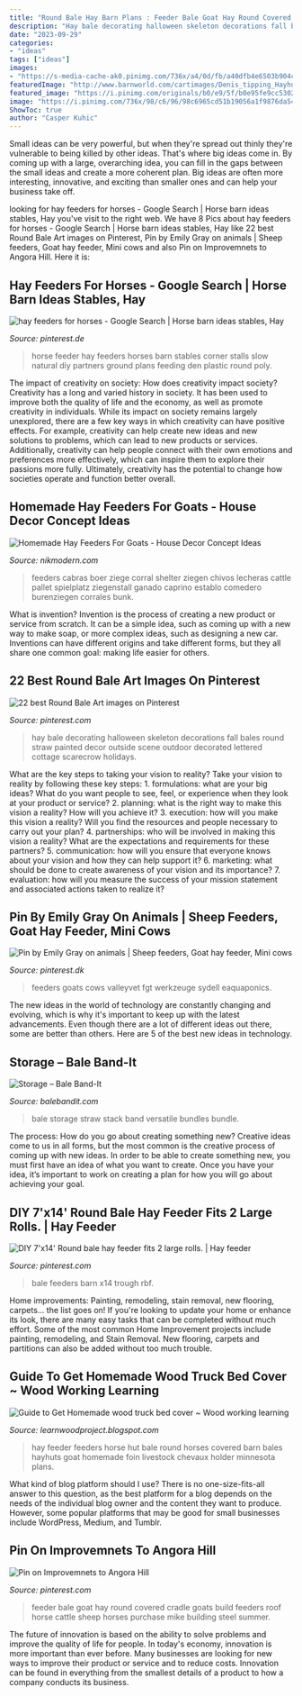 ```yaml
---
title: "Round Bale Hay Barn Plans : Feeder Bale Goat Hay Round Covered Cradle Goats Build Feeders Roof Horse Cattle Sheep Horses Purchase Mike Building Steel Summer"
description: "Hay bale decorating halloween skeleton decorations fall bales round straw painted decor outside scene outdoor decorated lettered cottage scarecrow holidays"
date: "2023-09-29"
categories:
- "ideas"
tags: ["ideas"]
images:
- "https://s-media-cache-ak0.pinimg.com/736x/a4/0d/fb/a40dfb4e6503b904cca6148c96eca454--fall-decorations-halloween-decorations.jpg"
featuredImage: "http://www.barnworld.com/cartimages/Denis_tipping_Hayhut.jpg"
featured_image: "https://i.pinimg.com/originals/b0/e9/5f/b0e95fe9cc5302f4dfd82f5f34459b8a.jpg"
image: "https://i.pinimg.com/736x/98/c6/96/98c6965cd51b19056a1f9876da5403de.jpg"
ShowToc: true
author: "Casper Kuhic"
---
```



Small ideas can be very powerful, but when they're spread out thinly they're vulnerable to being killed by other ideas. That's where big ideas come in. By coming up with a large, overarching idea, you can fill in the gaps between the small ideas and create a more coherent plan. Big ideas are often more interesting, innovative, and exciting than smaller ones and can help your business take off.

	

		
looking for hay feeders for horses - Google Search | Horse barn ideas stables, Hay you've visit to the right web. We have 8 Pics about hay feeders for horses - Google Search | Horse barn ideas stables, Hay like 22 best Round Bale Art images on Pinterest, Pin by Emily Gray on animals | Sheep feeders, Goat hay feeder, Mini cows and also Pin on Improvemnets to Angora Hill. Here it is:
		
    
## Hay Feeders For Horses - Google Search | Horse Barn Ideas Stables, Hay

<img loading=lazy src="https://i.pinimg.com/736x/c1/8e/c5/c18ec50000e0127290014eb2306f106e--horse-farms-horse-stables.jpg" onerror="this.onerror=null;this.src='https://tse4.mm.bing.net/th?id=OIP.gL-AvXNWjD3F8P3DdhI4GwHaFj&amp;pid=15.1';" alt="hay feeders for horses - Google Search | Horse barn ideas stables, Hay">

_Source: pinterest.de_

>horse feeder hay feeders horses barn stables corner stalls slow natural diy partners ground plans feeding den plastic round poly. 

	

The impact of creativity on society: How does creativity impact society?
Creativity has a long and varied history in society. It has been used to improve both the quality of life and the economy, as well as promote creativity in individuals. While its impact on society remains largely unexplored, there are a few key ways in which creativity can have positive effects. For example, creativity can help create new ideas and new solutions to problems, which can lead to new products or services. Additionally, creativity can help people connect with their own emotions and preferences more effectively, which can inspire them to explore their passions more fully. Ultimately, creativity has the potential to change how societies operate and function better overall.

    
## Homemade Hay Feeders For Goats - House Decor Concept Ideas

<img loading=lazy src="https://i.pinimg.com/originals/b0/e9/5f/b0e95fe9cc5302f4dfd82f5f34459b8a.jpg" onerror="this.onerror=null;this.src='https://tse1.mm.bing.net/th?id=OIP.iZ09z3ApCja7Y6MO2RwIzwHaJ6&amp;pid=15.1';" alt="Homemade Hay Feeders For Goats - House Decor Concept Ideas">

_Source: nikmodern.com_

>feeders cabras boer ziege corral shelter ziegen chivos lecheras cattle pallet spielplatz ziegenstall ganado caprino establo comedero burenziegen corrales bunk. 

	

What is invention?
Invention is the process of creating a new product or service from scratch. It can be a simple idea, such as coming up with a new way to make soap, or more complex ideas, such as designing a new car. Inventions can have different origins and take different forms, but they all share one common goal: making life easier for others.

    
## 22 Best Round Bale Art Images On Pinterest

<img loading=lazy src="https://s-media-cache-ak0.pinimg.com/736x/a4/0d/fb/a40dfb4e6503b904cca6148c96eca454--fall-decorations-halloween-decorations.jpg" onerror="this.onerror=null;this.src='https://tse3.mm.bing.net/th?id=OIP.mMUY8tbRa5sa4gRlUn89ugHaLH&amp;pid=15.1';" alt="22 best Round Bale Art images on Pinterest">

_Source: pinterest.com_

>hay bale decorating halloween skeleton decorations fall bales round straw painted decor outside scene outdoor decorated lettered cottage scarecrow holidays. 

	

What are the key steps to taking your vision to reality?
Take your vision to reality by following these key steps: 1. formulations: what are your big ideas? What do you want people to see, feel, or experience when they look at your product or service? 2. planning: what is the right way to make this vision a reality? How will you achieve it? 3. execution: how will you make this vision a reality? Will you find the resources and people necessary to carry out your plan? 4. partnerships: who will be involved in making this vision a reality? What are the expectations and requirements for these partners? 5. communication: how will you ensure that everyone knows about your vision and how they can help support it? 6. marketing: what should be done to create awareness of your vision and its importance? 7. evaluation: how will you measure the success of your mission statement and associated actions taken to realize it?

    
## Pin By Emily Gray On Animals | Sheep Feeders, Goat Hay Feeder, Mini Cows

<img loading=lazy src="https://i.pinimg.com/736x/98/c6/96/98c6965cd51b19056a1f9876da5403de.jpg" onerror="this.onerror=null;this.src='https://tse1.mm.bing.net/th?id=OIP.3Tycd9Yzs3XHJeTpVatp7gHaKO&amp;pid=15.1';" alt="Pin by Emily Gray on animals | Sheep feeders, Goat hay feeder, Mini cows">

_Source: pinterest.dk_

>feeders goats cows valleyvet fgt werkzeuge sydell eaquaponics. 

	

The new ideas in the world of technology are constantly changing and evolving, which is why it's important to keep up with the latest advancements. Even though there are a lot of different ideas out there, some are better than others. Here are 5 of the best new ideas in technology.

    
## Storage – Bale Band-It

<img loading=lazy src="https://www.balebandit.com/wp-content/uploads/2012/07/Straw-Bale-Stack-02.jpg" onerror="this.onerror=null;this.src='https://tse4.mm.bing.net/th?id=OIP.eDkYevqBWniGha5CdUc1_gHaFj&amp;pid=15.1';" alt="Storage – Bale Band-It">

_Source: balebandit.com_

>bale storage straw stack band versatile bundles bundle. 

	

The process: How do you go about creating something new?
Creative ideas come to us in all forms, but the most common is the creative process of coming up with new ideas. In order to be able to create something new, you must first have an idea of what you want to create. Once you have your idea, it’s important to work on creating a plan for how you will go about achieving your goal.

    
## DIY 7&#039;x14&#039; Round Bale Hay Feeder Fits 2 Large Rolls. | Hay Feeder

<img loading=lazy src="https://i.pinimg.com/736x/67/54/58/6754586212020cb1cdcb4ef2924eda18--hay-feeder-cows.jpg" onerror="this.onerror=null;this.src='https://tse3.mm.bing.net/th?id=OIP.bT9yvLNtEiF2vVMjPI8LgwEgDY&amp;pid=15.1';" alt="DIY 7&#039;x14&#039; Round bale hay feeder fits 2 large rolls. | Hay feeder">

_Source: pinterest.com_

>bale feeders barn x14 trough rbf. 

	

Home improvements: Painting, remodeling, stain removal, new flooring, carpets... the list goes on!
If you're looking to update your home or enhance its look, there are many easy tasks that can be completed without much effort. Some of the most common Home Improvement projects include painting, remodeling, and Stain Removal. New flooring, carpets and partitions can also be added without too much trouble.

    
## Guide To Get Homemade Wood Truck Bed Cover ~ Wood Working Learning

<img loading=lazy src="http://www.barnworld.com/cartimages/Denis_tipping_Hayhut.jpg" onerror="this.onerror=null;this.src='https://tse2.mm.bing.net/th?id=OIP.Ho8TnxB9dsSF6diOdGuSQgHaFl&amp;pid=15.1';" alt="Guide to Get Homemade wood truck bed cover ~ Wood working learning">

_Source: learnwoodproject.blogspot.com_

>hay feeder feeders horse hut bale round horses covered barn bales hayhuts goat homemade foin livestock chevaux holder minnesota plans. 

	

What kind of blog platform should I use?
There is no one-size-fits-all answer to this question, as the best platform for a blog depends on the needs of the individual blog owner and the content they want to produce. However, some popular platforms that may be good for small businesses include WordPress, Medium, and Tumblr.

    
## Pin On Improvemnets To Angora Hill

<img loading=lazy src="https://i.pinimg.com/originals/9a/54/08/9a540838db2ae7ecca4ab9bf4717d9b0.jpg" onerror="this.onerror=null;this.src='https://tse2.mm.bing.net/th?id=OIP.bl1fDJB_dbn6qvewgB3dLQHaJ4&amp;pid=15.1';" alt="Pin on Improvemnets to Angora Hill">

_Source: pinterest.com_

>feeder bale goat hay round covered cradle goats build feeders roof horse cattle sheep horses purchase mike building steel summer. 

	

The future of innovation is based on the ability to solve problems and improve the quality of life for people. In today's economy, innovation is more important than ever before. Many businesses are looking for new ways to improve their product or service and to reduce costs. Innovation can be found in everything from the smallest details of a product to how a company conducts its business.


